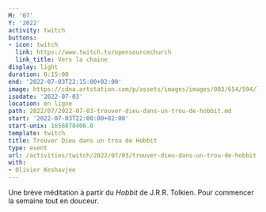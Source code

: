 ```yaml
---
M: '07'
Y: '2022'
activity: twitch
buttons:
- icon: twitch
  link: https://www.twitch.tv/opensourcechurch
  link_title: Vers la chaine
display: light
duration: 0:15:00
end: '2022-07-03T22:15:00+02:00'
image: https://cdna.artstation.com/p/assets/images/images/003/654/594/large/sam-robberechts-finalrender1.jpg
isodate: '2022-07-03'
location: en ligne
path: 2022/07/2022-07-03-trouver-dieu-dans-un-trou-de-hobbit.md
start: '2022-07-03T22:00:00+02:00'
start-unix: 1656878400.0
template: twitch
title: Trouver Dieu dans un trou de Hobbit
type: event
url: /activities/twitch/2022/07/03/trouver-dieu-dans-un-trou-de-hobbit
with:
- Olivier Keshavjee
---
```

Une brève méditation à partir du *Hobbit* de J.R.R. Tolkien. Pour commencer la semaine tout en douceur.